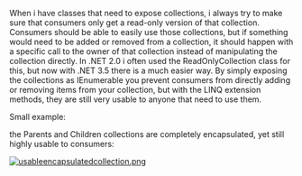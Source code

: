 When i have classes that need to expose collections, i always try to make sure that consumers only get a read-only version of that collection.  Consumers should be able to easily use those collections, but if something would need to be added or removed from a collection, it should happen with a specific call to the owner of that collection instead of manipulating the collection directly.  In .NET 2.0 i often used the ReadOnlyCollection class for this, but now with .NET 3.5 there is a much easier way.  By simply exposing the collections as IEnumerable you prevent consumers from directly adding or removing items from your collection, but with the LINQ extension methods, they are still very usable to anyone that need to use them.

Small example:

<script src="https://gist.github.com/3611768.js?file=s1.cs"></script>

the Parents and Children collections are completely encapsulated, yet still highly usable to consumers:

<a href='/blog/wp-content/uploads/2008/03/usableencapsulatedcollection.png' title='usableencapsulatedcollection.png'><img src='/blog/wp-content/uploads/2008/03/usableencapsulatedcollection.png' alt='usableencapsulatedcollection.png' /></a>

